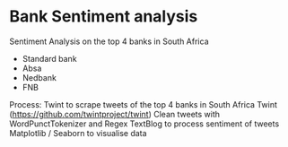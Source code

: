 # Bank Sentiment analysis
Sentiment Analysis on the top 4 banks in South Africa 
  - Standard bank
  - Absa
  - Nedbank
  - FNB

Process: 
Twint to scrape tweets of the top 4 banks in South Africa 
  Twint (https://github.com/twintproject/twint) 
Clean tweets with WordPunctTokenizer and Regex 
TextBlog to process sentiment of tweets 
Matplotlib / Seaborn to visualise data 
